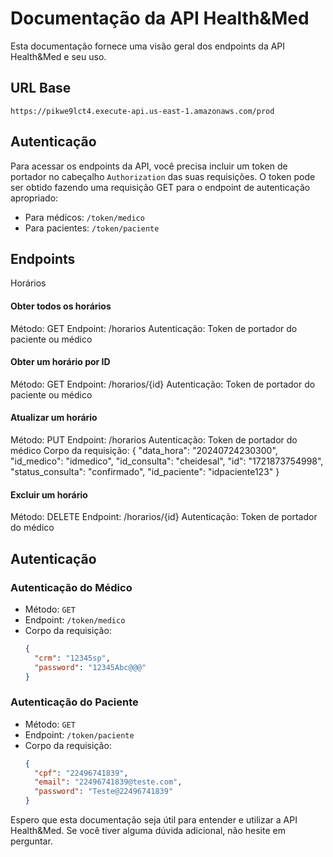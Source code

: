 # Documentação da API Health&Med

Esta documentação fornece uma visão geral dos endpoints da API Health&Med e seu uso.

## URL Base

```
https://pikwe9lct4.execute-api.us-east-1.amazonaws.com/prod
```

## Autenticação

Para acessar os endpoints da API, você precisa incluir um token de portador no cabeçalho `Authorization` das suas requisições. O token pode ser obtido fazendo uma requisição GET para o endpoint de autenticação apropriado:

- Para médicos: `/token/medico`
- Para pacientes: `/token/paciente`

## Endpoints

Horários
#### Obter todos os horários

Método: GET
Endpoint: /horarios
Autenticação: Token de portador do paciente ou médico

#### Obter um horário por ID

Método: GET
Endpoint: /horarios/{id}
Autenticação: Token de portador do paciente ou médico

#### Atualizar um horário

Método: PUT
Endpoint: /horarios
Autenticação: Token de portador do médico
Corpo da requisição:
{
  "data_hora": "20240724230300",
  "id_medico": "idmedico",
  "id_consulta": "cheidesal",
  "id": "1721873754998",
  "status_consulta": "confirmado",
  "id_paciente": "idpaciente123"
}

#### Excluir um horário

Método: DELETE
Endpoint: /horarios/{id}
Autenticação: Token de portador do médico

  ## Autenticação

### Autenticação do Médico

- Método: `GET`
- Endpoint: `/token/medico`
- Corpo da requisição:
  ```json
  {
    "crm": "12345sp",
    "password": "12345Abc@@@"
  }
  ```

### Autenticação do Paciente

- Método: `GET`
- Endpoint: `/token/paciente`
- Corpo da requisição:
  ```json
  {
    "cpf": "22496741839",
    "email": "22496741839@teste.com",
    "password": "Teste@22496741839"
  }
  ```

Espero que esta documentação seja útil para entender e utilizar a API Health&Med. Se você tiver alguma dúvida adicional, não hesite em perguntar.
